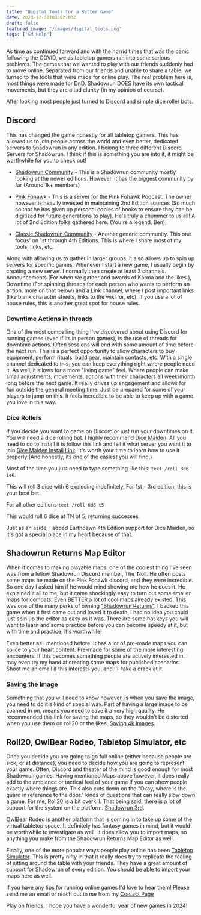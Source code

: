 ```yaml
---
title: "Digital Tools for a Better Game"
date: 2023-12-30T03:02:03Z
draft: false
featured_image: "/images/digital_tools.png"
tags: ['GM Help']
---
```

As time as continued forward and with the horrid times that was the panic following the COVID, we as tabletop gamers ran into some serious problems. The games that we wanted to play with our friends suddenly had to move online. Separated from our friends and unable to share a table, we turned to the tools that were made for online play. The real problem here is, most things were made for DnD. Shadowrun DOES have its own tactical movements, but they are a tad clunky (in my opinion of course).

After looking most people just turned to Discord and simple dice roller bots. 

## Discord
This has changed the game honestly for all tabletop gamers. This has allowed us to join people across the world and even better, dedicated servers to Shadowrun in any edition. I belong to three different Discord Servers for Shadowrun. I think if this is something you are into it, it might be worthwhile for you to check out!

- [Shadowrun Community](https://discord.gg/Wz7yNQZmvH) - This is a Shadowrun community mostly looking at the newer editions. However, it has the biggest community by far (Around 1k+ members)

- [Pink Fohawk](https://discord.gg/n8pzb7CEGF) - This is a server for the Pink Fohawk Podcast. The owner however is heavily invested in maintaining 2nd Edition sources (So much so that he has given up personal copies of books to ensure they can be digitized for future generations to play). He's truly a chummer to us all! A lot of 2nd Edition folks gathered here. (You're a legend, Ben);

- [Classic Shadowrun Community](https://discord.gg/WvCvzy4VXv) - Another generic community. This one focus' on 1st through 4th Editions. This is where I share most of my tools, links, etc.

Along with allowing us to gather in larger groups, it also allows up to spin up servers for specific games. Whenever I start a new game, I usually begin by creating a new server. I normally then create at least 3 channels. Announcements (For when we gather and awards of Karma and the likes.), Downtime (For spinning threads for each person who wants to perform an action, more on that below) and a Link channel, where I post important links (like blank character sheets, links to the wiki for, etc). If you use a lot of house rules, this is another great spot for house rules.

### Downtime Actions in threads

One of the most compelling thing I've discovered about using Discord for running games (even if its in person games), is the use of threads for downtime actions. Often sessions will end with some amount of time before the next run. This is a perfect opportunity to allow characters to buy equipment, perform rituals, build gear, maintain contacts, etc. With a single channel dedicated to this, you can keep everything right where people need it. As well, it allows for a more "living game" feel. Where people can make small adjustments, movements, actions with their characters all week/month long before the next game. It really drives up engagement and allows for fun outside the general meeting time. Just be prepared for some of your players to jump on this. It feels incredible to be able to keep up with a game you love in this way.

### Dice Rollers

If you decide you want to game on Discord or just run your downtimes on it. You will need a dice rolling bot. I highly recommend [Dice Maiden](https://github.com/Humblemonk/DiceMaiden). All you need to do to install it is follow this link and tell it what server you want it to join [Dice Maiden Install Link](https://discord.com/api/oauth2/authorize?client_id=572301609305112596&permissions=274878000128&scope=bot%20applications.commands). It's worth your time to learn how to use it properly (And honestly, its one of the easiest you will find.) 

Most of the time you just need to type something like this: ```text /roll 3d6 ie6```.

This will roll 3 dice with 6 exploding indefinitely. For 1st - 3rd edition, this is your best bet.

For all other editions ```text /roll 6d6 t5``` 

This would roll 6 dice at TN of 5, returning successes.

Just as an aside, I added Earthdawn 4th Edition support for Dice Maiden, so it's got a special place in my heart because of that.
 
## Shadowrun Returns Map Editor

When it comes to making playable maps, one of the coolest thing I've seen was from a fellow Shadowrun Discord member, The_Noll. He often posts some maps he made on the Pink Fohawk discord, and they were incredible. So one day I asked him if he would mind showing me how he does it. He explained it all to me, but it came shockingly easy to turn out some smaller maps for combats. Even BETTER a lot of cool maps already existed. This was one of the many perks of owning ["Shadowrun Returns"](https://store.steampowered.com/app/234650/Shadowrun_Returns/). I backed this game when it first came out and loved it to death, I had no idea you could just spin up the editor as easy as it was. There are some hot keys you will want to learn and some practice before you can become speedy at it, but with time and practice, it's worthwhile!

Even better as I mentioned before. It has a lot of pre-made maps you can splice to your heart content. Pre-made for some of the more interesting encounters. If this becomes something people are actively interested in. I may even try my hand at creating some maps for published scenarios. Shoot me an email if this interests you, and I'll take a crack at it.

### Saving the Image

Something that you will need to know however, is when you save the image, you need to do it a kind of special way. Part of having a large image to be zoomed in on, means you need to save it a very high quality. He recommended this link for saving the maps, so they wouldn't be distorted when you use them on roll20 or the likes. [Saving 4k Images](https://www.geekcosmos.com/how-to-take-4k-screenshots-on-1080p-1440p-monitor-windows/). 

## Roll20, OwlBear Rodeo, Tabletop Simulator, etc

Once you decide you are going to go full online (either because people are sick, or at distance), you need to decide how you are going to represent your game. Often, Discord and theater of the mind is good enough for most Shadowrun games. Having mentioned Maps above however, it does really add to the ambiance or tactical feel of your game if you can show people exactly where things are. This also cuts down on the "Okay, where is the guard in reference to the door." kinds of questions that can really slow down a game. For me, Roll20 is a bit overkill. That being said, there is a lot of support for the system on the platform. [Shadowrun 3rd](https://shadowrun3roll20.fandom.com/wiki/Shadowrun3.roll20_Wiki).

[OwlBear Rodeo](https://www.owlbear.rodeo/) is another platform that is coming in to take up some of the virtual tabletop space. It definitely has fantasy games in mind, but it would be worthwhile to investigate as well. It does allow you to import maps, so anything you make from the Shadowrun Returns Map Editor as well.

Finally, one of the more popular ways people play online has been [Tabletop Simulator](https://steamcommunity.com/workshop/browse/?appid=286160&searchtext=shadowrun&childpublishedfileid=0&browsesort=textsearch). This is pretty nifty in that it really does try to replicate the feeling of sitting around the table with your friends. They have a great amount of support for Shadowrun of every edition. You should be able to import your maps here as well. 

If you have any tips for running online games I'd love to hear them! Please send me an email or reach out to me from my [Contact Page](https://www.nullsheen.com/contact/)

Play on friends, I hope you have a wonderful year of new games in 2024!